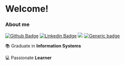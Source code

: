 <h1> <br/> Welcome! </h1>


### About me

[![Github Badge](https://img.shields.io/badge/-Github-000?style=flat-square&logo=Github&logoColor=white&link=https://github.com/gabrielrleal)](https://github.com/gabrielrleal)
[![Linkedin Badge](https://img.shields.io/badge/-LinkedIn-blue?style=flat-square&logo=Linkedin&logoColor=white&link=https://www.linkedin.com/in/gabrielrleal/)](https://www.linkedin.com/in/gabrielrleal/)
![]([https://img.shields.io/badge/-gabriel--leal.medium.com-black)
[![Generic badge](https://img.shields.io/badge/-Medium-4c4c4c?style=flat-square&logo=Medium&logoColor=white)](https://gabriel-leal.medium.com/)
 


📚  Graduate in <b>Information Systems</b>

💻 Passionate <b>Learner</b>

